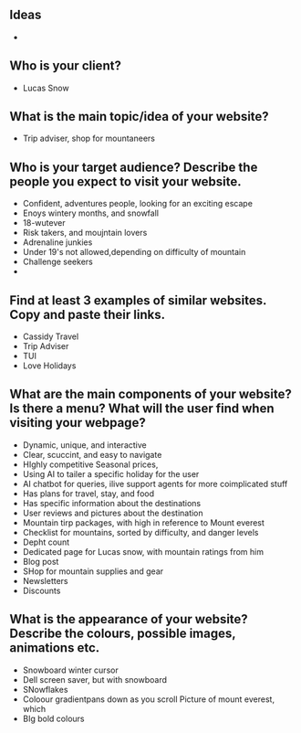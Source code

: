 ## Ideas
-

## Who is your client?
- Lucas Snow

## What is the main topic/idea of your website?
- Trip adviser, shop for mountaneers


## Who is your target audience? Describe the people you expect to visit your website.
- Confident, adventures people, looking for an exciting escape
- Enoys wintery months, and snowfall
- 18-wutever
- Risk takers, and moujntain lovers
- Adrenaline junkies
- Under 19's not allowed,depending on difficulty of mountain
- Challenge seekers
- 

## Find at least 3 examples of similar websites. Copy and paste their links.
- Cassidy Travel
- Trip Adviser
- TUI
- Love Holidays

## What are the main components of your website? Is there a menu? What will the user find when visiting your webpage?
- Dynamic, unique, and interactive
- Clear, scuccint, and easy to navigate
- HIghly competitive Seasonal prices, 
- Using AI to tailer a specific holiday for the user
- AI chatbot for queries, ilive support agents for more coimplicated stuff
- Has plans for travel, stay, and food
- Has specific information about the destinations
- User reviews and pictures about the destination
- Mountain tirp packages, with high in reference to Mount everest
- Checklist for mountains, sorted by difficulty, and danger levels
- Depht count
- Dedicated page for Lucas snow, with mountain ratings from him
- Blog post
- SHop for mountain supplies and gear
- Newsletters
- Discounts

## What is the appearance of your website? Describe the colours, possible images, animations etc.
- Snowboard winter cursor
- Dell screen saver, but with snowboard
- SNowflakes
- Coloour gradientpans down as you scroll
  Picture of mount everest, which 
- BIg bold colours
